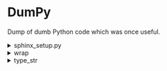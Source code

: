 # DumPy

Dump of dumb Python code which was once useful.

<details>
<summary>sphinx_setup.py</summary>

This script automatically sets up [Sphinx](https://www.sphinx-doc.org/en/master/)
documentation in a style that's to my liking. My preferences are:
  * Separate source and build directories, because this structure is the one which the
    Read the Docs builder
    [assumes](https://docs.readthedocs.io/en/stable/tutorial/#preparing-your-project-on-github)
  * No "Submodule ...", "Subpackage ...", "  module", and " package" headers, as these
    distinctions shouldn't matter to the user
  * The code `[source]` button should link to the code in GitHub
      * I'm surprised at how much Googling (and some slightly unsuccessful ChatGPT-ing)
        I had to do to find a robust but bit-sized implementation of this. Big thanks to
        [this GitHub
        comment](https://github.com/readthedocs/sphinx-autoapi/issues/202#issuecomment-907582382)
  * Arguments in function signatures should be separated by newlines
  * Use the [PyData Sphinx
    Theme](https://pydata-sphinx-theme.readthedocs.io/en/stable/index.html)
  * Use [NumPy
    docstrings](https://www.sphinx-doc.org/en/master/usage/extensions/napoleon.html).
    The default style is less readable as a developer and as a user (when I just wanna
    hover the code instead of opening up the documentation in my browser)
  * Use the `{package}.rst` file in the index, drop `modules.rst`.

Modify the global variables at the top of the script. Use at your own risk.
</details>


<details>
<summary>wrap</summary>

Decorators which automate some things about docstrings and function annotations. They
dynamically modify the function's `__doc__` and `__annotations__` attributes, so static
code analyzers unfortunately won't reflect the modifications. After using these
decorators, I realized that I like being able to rely on docstrings that static code
analyzers show me. I assume other users do to. So I opted for copy-pasting parts of
docstrings instead of using these automations.
</details>


<details>
<summary>type_str</summary>

Calling `.info()` or `.dtypes` on a dataframe is a typical step before starting any data
analysis. But the outputs can be uninformative for data pulled from Postgres. Arrays are
converted to lists, and JSONBs are converted to dictionaries. These get the
uninformative type `object` when pandas checks data types.

`type_str` gives accurate and more precise data types in the style of type hints. Use it
by running `df.apply(type_str)` in place of `df.dtypes`. You can actually use it to peek
into any opaque iterable. But note that `type_str` works recursively and scales poorly,
so maybe don't use it production :-)
</details>
